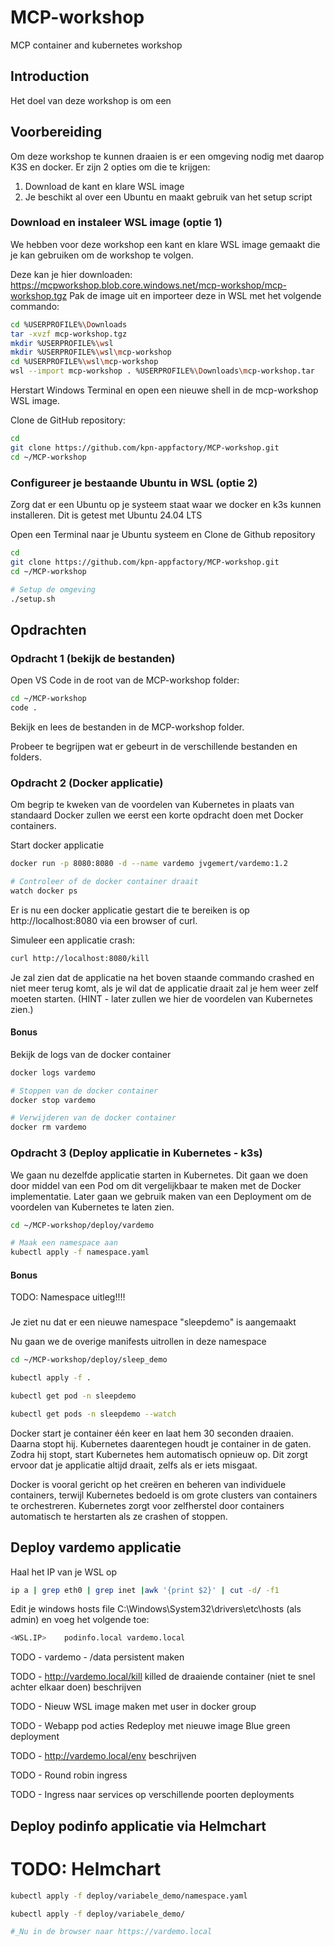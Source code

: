 # MCP-workshop
MCP container and kubernetes workshop

## Introduction
Het doel van deze workshop is om een 

## Voorbereiding
Om deze workshop te kunnen draaien is er een omgeving nodig met daarop K3S en docker. Er zijn 2 opties om die te krijgen:
1. Download de kant en klare WSL image
2. Je beschikt al over een Ubuntu en maakt gebruik van het setup script


### Download en instaleer WSL image (optie 1)
We hebben voor deze workshop een kant en klare WSL image gemaakt die je kan gebruiken om de workshop te volgen.

Deze kan je hier downloaden: https://mcpworkshop.blob.core.windows.net/mcp-workshop/mcp-workshop.tgz
Pak de image uit en importeer deze in WSL met het volgende commando:

```bash
cd %USERPROFILE%\Downloads
tar -xvzf mcp-workshop.tgz
mkdir %USERPROFILE%\wsl
mkdir %USERPROFILE%\wsl\mcp-workshop
cd %USERPROFILE%\wsl\mcp-workshop
wsl --import mcp-workshop . %USERPROFILE%\Downloads\mcp-workshop.tar
```

Herstart Windows Terminal en open een nieuwe shell in de mcp-workshop WSL image.

Clone de GitHub repository:

```bash
cd
git clone https://github.com/kpn-appfactory/MCP-workshop.git
cd ~/MCP-workshop
```

### Configureer je bestaande Ubuntu in WSL (optie 2)
Zorg dat er een Ubuntu op je systeem staat waar we docker en k3s kunnen installeren. Dit is getest met Ubuntu 24.04 LTS

Open een Terminal naar je Ubuntu systeem en Clone de Github repository
```bash
cd
git clone https://github.com/kpn-appfactory/MCP-workshop.git
cd ~/MCP-workshop

# Setup de omgeving
./setup.sh
```


## Opdrachten
### Opdracht 1 (bekijk de bestanden)
Open VS Code in de root van de MCP-workshop folder:

```bash
cd ~/MCP-workshop
code .
```

Bekijk en lees de bestanden in de MCP-workshop folder.

Probeer te begrijpen wat er gebeurt in de verschillende bestanden en folders.

### Opdracht 2 (Docker applicatie)

Om begrip te kweken van de voordelen van Kubernetes in plaats van standaard Docker zullen we eerst een korte opdracht doen met Docker containers.

Start docker applicatie

```bash
docker run -p 8080:8080 -d --name vardemo jvgemert/vardemo:1.2

# Controleer of de docker container draait
watch docker ps
```

Er is nu een docker applicatie gestart die te bereiken is op http://localhost:8080 via een browser of curl.

Simuleer een applicatie crash:

```bash
curl http://localhost:8080/kill
```

Je zal zien dat de applicatie na het boven staande commando crashed en niet meer terug komt, als je wil dat de applicatie draait zal je hem weer zelf moeten starten. (HINT - later zullen we hier de voordelen van Kubernetes zien.)


#### Bonus

Bekijk de logs van de docker container

```bash
docker logs vardemo

# Stoppen van de docker container
docker stop vardemo

# Verwijderen van de docker container
docker rm vardemo
```


### Opdracht 3 (Deploy applicatie in Kubernetes - k3s)

We gaan nu dezelfde applicatie starten in Kubernetes. Dit gaan we doen door middel van een Pod om dit vergelijkbaar te maken met de Docker implementatie. Later gaan we gebruik maken van een Deployment om de voordelen van Kubernetes te laten zien.

```bash
cd ~/MCP-workshop/deploy/vardemo

# Maak een namespace aan
kubectl apply -f namespace.yaml
```


#### Bonus

TODO: Namespace uitleg!!!!



###



Je ziet nu dat er een nieuwe namespace "sleepdemo" is aangemaakt

Nu gaan we de overige manifests uitrollen in deze namespace

```bash
cd ~/MCP-workshop/deploy/sleep_demo

kubectl apply -f .

kubectl get pod -n sleepdemo

kubectl get pods -n sleepdemo --watch
```

Docker start je container één keer en laat hem 30 seconden draaien. Daarna stopt hij.
Kubernetes daarentegen houdt je container in de gaten. Zodra hij stopt, start Kubernetes hem automatisch opnieuw op. Dit zorgt ervoor dat je applicatie altijd draait, zelfs als er iets misgaat.

Docker is vooral gericht op het creëren en beheren van individuele containers, terwijl Kubernetes bedoeld is om grote clusters van containers te orchestreren.
Kubernetes zorgt voor zelfherstel door containers automatisch te herstarten als ze crashen of stoppen.


## Deploy vardemo applicatie

Haal het IP van je WSL op
```bash
ip a | grep eth0 | grep inet |awk '{print $2}' | cut -d/ -f1
```

Edit je windows hosts file C:\Windows\System32\drivers\etc\hosts (als admin) en voeg het volgende toe:

```bash
<WSL.IP>    podinfo.local vardemo.local
```

TODO - vardemo - /data persistent maken

TODO - http://vardemo.local/kill killed de draaiende container (niet te snel achter elkaar doen) beschrijven

TODO - Nieuw WSL image maken met user in docker group

TODO - Webapp pod acties
  Redeploy met nieuwe image
  Blue green deployment

TODO - http://vardemo.local/env beschrijven

TODO - Round robin ingress 

TODO - Ingress naar services op verschillende poorten deployments


## Deploy podinfo applicatie via Helmchart

# TODO: Helmchart 

```bash
kubectl apply -f deploy/variabele_demo/namespace.yaml

kubectl apply -f deploy/variabele_demo/

#_Nu in de browser naar https://vardemo.local
```
